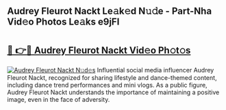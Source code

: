 ## Audrey Fleurot Nackt Le𝚊k𝚎d N𝚞𝚍e - Part-Nha Vid𝚎o Photos Le𝚊ks e9jFI

# <h2><a href="http://fb9xr9.evod.top/?m=Audrey+Fleurot+Nackt">🔗 👉🔴 Audrey Fleurot Nackt Vid𝚎o Ph𝚘t𝚘s</a></h2>

[![Audrey Fleurot Nackt N𝚞d𝚎s](https://i.imgur.com/8V9OHl7.gif)](http://fb9xr9.evod.top/?m=Audrey+Fleurot+Nackt)
Influential social media influencer Audrey Fleurot Nackt, recognized for sharing lifestyle and dance-themed content, including dance trend performances and mini vlogs. As a public figure, Audrey Fleurot Nackt understands the importance of maintaining a positive image, even in the face of adversity. 

